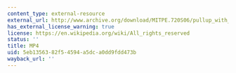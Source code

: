 ```yaml
---
content_type: external-resource
external_url: http://www.archive.org/download/MITPE.720S06/pullup_with_a_spotter-220k.mp4
has_external_license_warning: true
license: https://en.wikipedia.org/wiki/All_rights_reserved
status: ''
title: MP4
uid: 5eb13563-82f5-4594-a5dc-a0dd9fdd473b
wayback_url: ''
---
```

